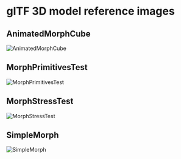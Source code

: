 # glTF 3D model reference images

## AnimatedMorphCube
![AnimatedMorphCube](screenshots/AnimatedMorphCube.gif)

## MorphPrimitivesTest
![MorphPrimitivesTest](screenshots/MorphPrimitivesTest.gif)

## MorphStressTest
![MorphStressTest](screenshots/MorphStressTest_cycle_animations.gif)

## SimpleMorph
![SimpleMorph](screenshots/SimpleMorph.gif)
